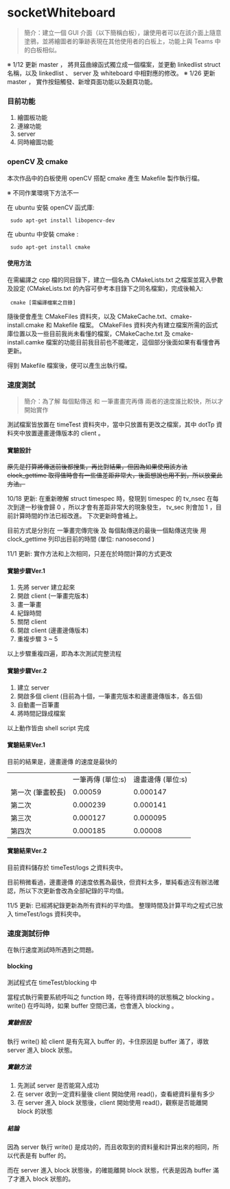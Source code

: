 # socketWhiteboard #

> 簡介：建立一個 GUI 介面（以下簡稱白板），讓使用者可以在該介面上隨意塗鴉，並將繪圖者的筆跡表現在其他使用者的白板上，功能上與 Teams 中的白板相似。


※ 1/12 更新 master ， 將貝茲曲線函式獨立成一個檔案，並更動 linkedlist struct 名稱，以及 linkedlist 、 server 及 whiteboard 中相對應的修改。
※ 1/26 更新 master ， 實作按鈕觸發、新增頁面功能以及翻頁功能。

### 目前功能 ###
1.  繪圖板功能
2.  連線功能
3.  server
4.  同時繪圖功能


### openCV 及 cmake ### 

本次作品中的白板使用 openCV 搭配 cmake 產生 Makefile 製作執行檔。

※ 不同作業環境下方法不一

在 ubuntu 安裝 openCV 函式庫:

<pre><code> sudo apt-get install libopencv-dev </code></pre> 

在 ubuntu 中安裝 cmake :

<pre><code> sudo apt-get install cmake </code></pre>

#### 使用方法 ####
在需編譯之 cpp 檔的同目錄下，建立一個名為 CMakeLists.txt 之檔案並寫入參數及設定 (CMakeLists.txt 的內容可參考本目錄下之同名檔案)，完成後輸入:

<pre><code> cmake [需編譯檔案之目錄] </code></pre>

隨後便會產生 CMakeFiles 資料夾，以及 CMakeCache.txt、cmake-install.cmake 和 Makefile 檔案。
CMakeFiles 資料夾內有建立檔案所需的函式庫位置以及一些目前我尚未看懂的檔案，CMakeCache.txt 及 cmake-install.camke 檔案的功能目前我目前也不能確定，這個部分後面如果有看懂會再更新。

得到 Makefile 檔案後，便可以產生出執行檔。

### 速度測試 ###

> 簡介：為了解 每個點傳送 和 一筆畫畫完再傳 兩者的速度誰比較快，所以才開始實作

測試檔案皆放置在 timeTest 資料夾中，當中只放置有更改之檔案，其中 dotTp 資料夾中放置邊畫邊傳版本的 client 。

#### 實驗設計 ####

~~原先是打算將傳送前後都搜集，再比對結果，但因為如果使用該方法 clock_gettime 取得值時會有一些值差距非常大，後面想說也用不到，所以放棄此方法。~~

10/18 更新: 在重新暸解 struct timespec 時，發現到 timespec 的 tv_nsec 在每次到達一秒後會歸 0 ，所以才會有差距非常大的現象發生， tv_sec 則會加 1 ，目前計算時間的作法已經改進。
下次更新時會補上。

目前方式是分別在 一筆畫完傳完後 及 每個點傳送的最後一個點傳送完後 用 clock_gettime 列印出目前的時間 (單位: nanosecond )

11/1 更新: 實作方法和上次相同，只差在於時間計算的方式更改

#### 實驗步驟Ver.1 ####

1.  先將 server 建立起來
2.  開啟 client (一筆畫完版本)
3.  畫一筆畫
4.  紀錄時間
5.  關閉 client
6.  開啟 client (邊畫邊傳版本)
7.  重複步驟 3 ~ 5

以上步驟重複四遍，即為本次測試完整流程

#### 實驗步驟Ver.2 ####

1.  建立 server 
2.  開啟多個 client (目前為十個，一筆畫完版本和邊畫邊傳版本，各五個)
3.  自動畫一百筆畫
4.  將時間記錄成檔案

以上動作皆由 shell script 完成

#### 實驗結果Ver.1 ####

目前的結果是，邊畫邊傳 的速度是最快的

<table>
<tr>
   <td> </td>
   <td> 一筆再傳 (單位:s) </td>
   <td> 邊畫邊傳 (單位:s) </td>
</tr>
<tr>
   <td> 第一次 (筆畫較長) </td>
   <td> 0.00059 </td>
   <td> 0.000147 </td>
</tr>
<tr>
   <td> 第二次 </td>
   <td> 0.000239 </td>
   <td> 0.000141 </td>
</tr>
<tr>
   <td> 第三次 </td>
   <td> 0.000127 </td>
   <td> 0.000095 </td>
</tr>
<tr>
   <td> 第四次 </td>
   <td> 0.000185 </td>
   <td> 0.00008 </td>
</tr>
</table>

#### 實驗結果Ver.2 ####

目前資料儲存於 timeTest/logs 之資料夾中。

目前稍微看過，邊畫邊傳 的速度依舊為最快，但資料太多，單純看過沒有辦法確認，所以下次更新會改為全部紀錄的平均值。

11/5 更新: 已經將紀錄更新為所有資料的平均值。 整理時間及計算平均之程式已放入 timeTest/logs 資料夾中。

### 速度測試衍伸 ###

在執行速度測試時所遇到之問題。

#### blocking ####

測試程式在 timeTest/blocking 中

當程式執行需要系統呼叫之 function 時，在等待資料時的狀態稱之 blocking 。
write() 在呼叫時，如果 buffer 空間已滿，也會進入 blocking 。

##### 實驗假設 #####

執行 write() 給 client 是有先寫入 buffer 的，卡住原因是 buffer 滿了，導致 server 進入 block 狀態。 

##### 實驗方法 #####

1. 先測試 server 是否能寫入成功
2. 在 server 收到一定資料量後 client 開始使用 read()，查看總資料量有多少
3. 在 server 進入 block 狀態後，client 開始使用 read()，觀察是否能離開 block 的狀態

##### 結論 #####

因為 server 執行 write() 是成功的，而且收取到的資料量和計算出來的相同，所以代表是有 buffer 的。

而在 server 進入 block 狀態後，的確能離開 block 狀態，代表是因為 buffer 滿了才進入 block 狀態的。
